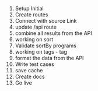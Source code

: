 1. Setup Initial
2. Create routes
3. Connect with source Link
4. update /api route
5. combine all results from the API
6. working on sort
7. Validate sortBy programs
8. working on tags - tag
9. format the data from the API
10. Write test cases
11. save cache
12. Create docs
13. Go live
